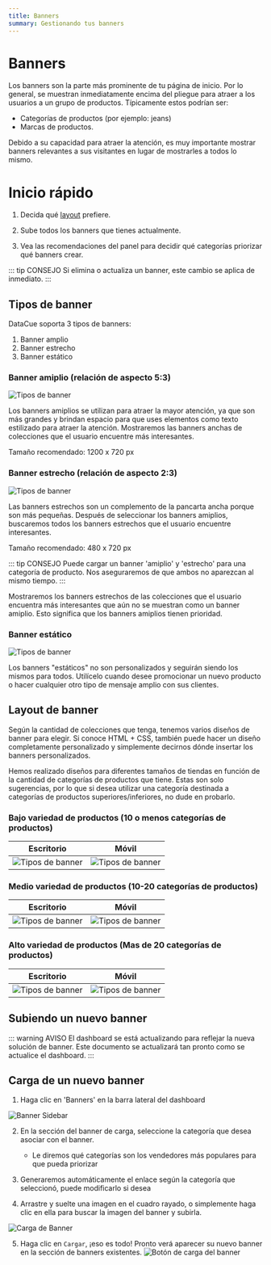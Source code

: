 ```yaml
---
title: Banners
summary: Gestionando tus banners
---
```


# Banners

Los banners son la parte más prominente de tu página de inicio. Por lo general, se muestran inmediatamente encima del pliegue para atraer a los usuarios a un grupo de productos. Típicamente estos podrían ser:

- Categorías de productos (por ejemplo: jeans)
- Marcas de productos.

Debido a su capacidad para atraer la atención, es muy importante mostrar banners relevantes a sus visitantes en lugar de mostrarles a todos lo mismo.

# Inicio rápido

1. Decida qué [layout](#layout-de-banner) prefiere.

2. Sube todos los banners que tienes actualmente.

3. Vea las recomendaciones del panel para decidir qué categorías priorizar qué banners crear.

::: tip CONSEJO
Si elimina o actualiza un banner, este cambio se aplica de inmediato.
:::

## Tipos de banner

DataCue soporta 3 tipos de banners:

1. Banner amplio
2. Banner estrecho
3. Banner estático

### Banner amiplio (relación de aspecto 5:3)

![Tipos de banner](./images/banner-wide.jpg)

Los banners amiplios se utilizan para atraer la mayor atención, ya que son más grandes y brindan espacio para que uses elementos como texto estilizado para atraer la atención. Mostraremos las banners anchas de colecciones que el usuario encuentre más interesantes.

Tamaño recomendado: 1200 x 720 px

### Banner estrecho (relación de aspecto 2:3)

![Tipos de banner](./images/banner-narrow.jpg)

Las banners estrechos son un complemento de la pancarta ancha porque son más pequeñas. Después de seleccionar los banners amiplios, buscaremos todos los banners estrechos que el usuario encuentre interesantes.

Tamaño recomendado: 480 x 720 px

::: tip CONSEJO
Puede cargar un banner 'amiplio' y 'estrecho' para una categoría de producto. Nos aseguraremos de que ambos no aparezcan al mismo tiempo.
:::

Mostraremos los banners estrechos de las colecciones que el usuario encuentra más interesantes que aún no se muestran como un banner amiplio. Esto significa que los banners amiplios tienen prioridad.

### Banner estático

![Tipos de banner](./images/banner-wide-static.jpg)

Los banners "estáticos" no son personalizados y seguirán siendo los mismos para todos. Utilícelo cuando desee promocionar un nuevo producto o hacer cualquier otro tipo de mensaje amplio con sus clientes.

## Layout de banner

Según la cantidad de colecciones que tenga, tenemos varios diseños de banner para elegir. Si conoce HTML + CSS, también puede hacer un diseño completamente personalizado y simplemente decirnos dónde insertar los banners personalizados.

Hemos realizado diseños para diferentes tamaños de tiendas en función de la cantidad de categorías de productos que tiene. Estas son solo sugerencias, por lo que si desea utilizar una categoría destinada a categorías de productos superiores/inferiores, no dude en probarlo.

### Bajo variedad de productos (10 o menos categorías de productos)

| Escritorio | Móvil |
| ------------------- | ------ |
| ![Tipos de banner](./images/banner-layout/1-wide-2-narrow-desktop.jpg) | ![Tipos de banner](./images/banner-layout/1-wide-2-narrow-mobile.jpg) |


### Medio variedad de productos (10-20 categorías de productos)

| Escritorio | Móvil |
| ------------------- | ------ |
| ![Tipos de banner](./images/banner-layout/2-wide-2-narrow-desktop.jpg) | ![Tipos de banner](./images/banner-layout/2-wide-2-narrow-mobile.jpg) |


### Alto variedad de productos (Mas de 20 categorías de productos)

| Escritorio | Móvil |
| ------------------- | ------ |
| ![Tipos de banner](./images/banner-layout/3-wide-2-narrow-desktop.jpg) | ![Tipos de banner](./images/banner-layout/3-wide-2-narrow-mobile.jpg) |

## Subiendo un nuevo banner

::: warning AVISO
El dashboard se está actualizando para reflejar la nueva solución de banner. Este documento se actualizará tan pronto como se actualice el dashboard.
:::

## Carga de un nuevo banner
1. Haga clic en 'Banners' en la barra lateral del dashboard

![Banner Sidebar](./images/banner_sidebar.png)

2. En la sección del banner de carga, seleccione la categoría que desea asociar con el banner.
    
    - Le diremos qué categorías son los vendedores más populares para que pueda priorizar

3. Generaremos automáticamente el enlace según la categoría que seleccionó, puede modificarlo si desea

4. Arrastre y suelte una imagen en el cuadro rayado, o simplemente haga clic en ella para buscar la imagen del banner y subirla.

![Carga de Banner](./images/banner_upload_form.jpg)

5. Haga clic en `Cargar`, ¡eso es todo! Pronto verá aparecer su nuevo banner en la sección de banners existentes.
![Botón de carga del banner](./images/banner_upload_btn.png)